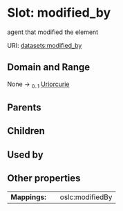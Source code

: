 
# Slot: modified_by


agent that modified the element

URI: [datasets:modified_by](https://w3id.org/linkml/manifesto/modified_by)


## Domain and Range

None &#8594;  <sub>0..1</sub> [Uriorcurie](types/Uriorcurie.md)

## Parents


## Children


## Used by


## Other properties

|  |  |  |
| --- | --- | --- |
| **Mappings:** | | oslc:modifiedBy |

